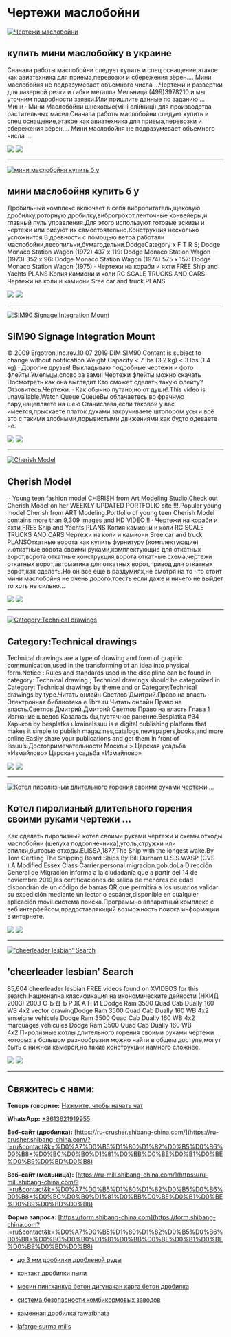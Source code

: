 # Чертежи маслобойни

<a href="https://swt.shibang-china.com/?l=ru&img&k=%D0%A7%D0%B5%D1%80%D1%82%D0%B5%D0%B6%D0%B8+%D0%BC%D0%B0%D1%81%D0%BB%D0%BE%D0%B1%D0%BE%D0%B9%D0%BD%D0%B8" target="_blank">![Чертежи маслобойни](http://static.shibang-china.com/all-800x300/889.jpg)</a>

## купить мини маслобойку в украине
Сначала работы маслобойни следует купить и спец оснащение,этакое как авиатехника для приема,перевозки и сбережения зёрен.… Мини маслобойня не подразумевает объемного числа …Чертежи и развертки для лазерной резки и гибки металла Мельница.(499)3978210 и мы уточним подробности заявки.Или пришлите данные по заданию …Мини&nbsp;&#0183;&#32;Мини Маслобойни шнековые(міні олійниці),для производства растительных масел.Сначала работы маслобойни следует купить и спец оснащение,этакое как авиатехника для приема,перевозки и сбережения зёрен.… Мини маслобойня не подразумевает объемного числа …


<a href="https://whatsapp.shibangsoft.com/WhatsApp.php" target="_blank" title="WhatsApp">![](http://static.shibang-china.com/icon/whatsapp.png)</a> <a href="https://swt.shibang-china.com/?l=ru&icon&k=%D0%A7%D0%B5%D1%80%D1%82%D0%B5%D0%B6%D0%B8+%D0%BC%D0%B0%D1%81%D0%BB%D0%BE%D0%B1%D0%BE%D0%B9%D0%BD%D0%B8" target="_blank">![](http://static.shibang-china.com/icon/chat-ru.png)</a>

---

<a href="https://swt.shibang-china.com/?l=ru&img&k=%D0%A7%D0%B5%D1%80%D1%82%D0%B5%D0%B6%D0%B8+%D0%BC%D0%B0%D1%81%D0%BB%D0%BE%D0%B1%D0%BE%D0%B9%D0%BD%D0%B8" target="_blank">![мини маслобойня купить б у](http://static.shibang-china.com/all-800x300/1398.jpg)</a>

## мини маслобойня купить б у
Дробильный комплекс включает в себя вибропитатель,щековую дробилку,роторную дробилку,виброгрохот,ленточные конвейеры,и главный пуль управления.Для этого используют готовые эскизы и чертежи или рисуют их самостоятельно.Конструкция несколько усложнится.В древности с помощью ветра работали маслобойни,лесопильни,бумагодельни.DodgeCategory x F T R S; Dodge Monaco Station Wagon (1972) 437 x 119: Dodge Monaco Station Wagon (1973) 352 x 96: Dodge Monaco Station Wagon (1974) 575 x 157: Dodge Monaco Station Wagon (1975)&nbsp;&#0183;&#32;Чертежи на кораби и яхти FREE Ship and Yachts PLANS Копия камиони и коли RC SCALE TRUCKS AND CARS Чертежи на коли и камиони Sree car and truck PLANS


<a href="https://whatsapp.shibangsoft.com/WhatsApp.php" target="_blank" title="WhatsApp">![](http://static.shibang-china.com/icon/whatsapp.png)</a> <a href="https://swt.shibang-china.com/?l=ru&icon&k=%D0%A7%D0%B5%D1%80%D1%82%D0%B5%D0%B6%D0%B8+%D0%BC%D0%B0%D1%81%D0%BB%D0%BE%D0%B1%D0%BE%D0%B9%D0%BD%D0%B8" target="_blank">![](http://static.shibang-china.com/icon/chat-ru.png)</a>

---

<a href="https://swt.shibang-china.com/?l=ru&img&k=%D0%A7%D0%B5%D1%80%D1%82%D0%B5%D0%B6%D0%B8+%D0%BC%D0%B0%D1%81%D0%BB%D0%BE%D0%B1%D0%BE%D0%B9%D0%BD%D0%B8" target="_blank">![SIM90 Signage Integration Mount](http://static.shibang-china.com/all-800x300/405.jpg)</a>

## SIM90 Signage Integration Mount
&#169; 2009 Ergotron,Inc.rev.10 07 2019 DIM SIM90 Content is subject to change without notification Weight Capacity &lt; 7 lbs (3.2 kg) &lt; 3 lbs (1.4 kg)&nbsp;&#0183;&#32;Дорогие друзья! Выкладываю подробные чертежи и фото флейты.Умельцы,слово за вами! Чертежи флейты можно скачать Посмотреть как она выглядит Кто сможет сделать такую флейту? Отзовитесь.Чертежи.&nbsp;&#0183;&#32;Как обычно путано,но от души!.This video is unavailable.Watch Queue QueueВы облачаетесь во фрачную пару,нацепляете на шею Станислава,если таковой у вас имеется,прыскаете платок духами,закручиваете штопором усы и всё это с такими злобными,порывистыми движениями,как будто одеваете не.


<a href="https://whatsapp.shibangsoft.com/WhatsApp.php" target="_blank" title="WhatsApp">![](http://static.shibang-china.com/icon/whatsapp.png)</a> <a href="https://swt.shibang-china.com/?l=ru&icon&k=%D0%A7%D0%B5%D1%80%D1%82%D0%B5%D0%B6%D0%B8+%D0%BC%D0%B0%D1%81%D0%BB%D0%BE%D0%B1%D0%BE%D0%B9%D0%BD%D0%B8" target="_blank">![](http://static.shibang-china.com/icon/chat-ru.png)</a>

---

<a href="https://swt.shibang-china.com/?l=ru&img&k=%D0%A7%D0%B5%D1%80%D1%82%D0%B5%D0%B6%D0%B8+%D0%BC%D0%B0%D1%81%D0%BB%D0%BE%D0%B1%D0%BE%D0%B9%D0%BD%D0%B8" target="_blank">![Cherish Model](http://static.shibang-china.com/all-800x300/367.jpg)</a>

## Cherish Model
&nbsp;&#0183;&#32;Young teen fashion model CHERISH from Art Modeling Studio.Check out Cherish Model on her WEEKLY UPDATED PORTFOLIO site !!!.Popular young model Cherish from ART Modeling.Portfolio of young teen Cherish Model contains more than 9,309 images and HD VIDEO !!&nbsp;&#0183;&#32;Чертежи на кораби и яхти FREE Ship and Yachts PLANS Копия камиони и коли RC SCALE TRUCKS AND CARS Чертежи на коли и камиони Sree car and truck PLANSОткатные ворота как купить фурнитуру (комплектующие) и.откатные ворота своими руками,комплектующие для откатных ворот,ворота откатные конструкция,ворота откатные схема,чертежи откатных ворот,автоматика для откатных ворот,привод для откатных ворот,как сделать.Но он все еще в раздумиях,не смотря на то что стоит мини маслобойня не очень дорого,тоесть если даже и ничего не выйдет то хоть не сильно…


<a href="https://whatsapp.shibangsoft.com/WhatsApp.php" target="_blank" title="WhatsApp">![](http://static.shibang-china.com/icon/whatsapp.png)</a> <a href="https://swt.shibang-china.com/?l=ru&icon&k=%D0%A7%D0%B5%D1%80%D1%82%D0%B5%D0%B6%D0%B8+%D0%BC%D0%B0%D1%81%D0%BB%D0%BE%D0%B1%D0%BE%D0%B9%D0%BD%D0%B8" target="_blank">![](http://static.shibang-china.com/icon/chat-ru.png)</a>

---

<a href="https://swt.shibang-china.com/?l=ru&img&k=%D0%A7%D0%B5%D1%80%D1%82%D0%B5%D0%B6%D0%B8+%D0%BC%D0%B0%D1%81%D0%BB%D0%BE%D0%B1%D0%BE%D0%B9%D0%BD%D0%B8" target="_blank">![Category:Technical drawings](http://static.shibang-china.com/all-800x300/695.jpg)</a>

## Category:Technical drawings
Technical drawings are a type of drawing and form of graphic communication,used in the transforming of an idea into physical form.Notice :.Rules and standards used in the discipline can be found in category: Technical drawing.; Technical drawings should be categorized in Category: Technical drawings by theme and or Category:Technical drawings by type.Читать онлайн Светлов Дмитрий.Право на власть Электронная библиотека e libra.ru Читать онлайн Право на власть.Светлов Дмитрий.Дмитрий Светлов Право на власть Глава 1 Изгнание шведов Казалась бы,пустячное ранение.Besplatka #34 Харьков by besplatka ukraineIssuu is a digital publishing platform that makes it simple to publish magazines,catalogs,newspapers,books,and more online.Easily share your publications and get them in front of Issuu’s.Достопримечательности Москвы &gt; Царская усадьба &#171;Измайлово&#187; Царская усадьба &#171;Измайлово&#187;


<a href="https://whatsapp.shibangsoft.com/WhatsApp.php" target="_blank" title="WhatsApp">![](http://static.shibang-china.com/icon/whatsapp.png)</a> <a href="https://swt.shibang-china.com/?l=ru&icon&k=%D0%A7%D0%B5%D1%80%D1%82%D0%B5%D0%B6%D0%B8+%D0%BC%D0%B0%D1%81%D0%BB%D0%BE%D0%B1%D0%BE%D0%B9%D0%BD%D0%B8" target="_blank">![](http://static.shibang-china.com/icon/chat-ru.png)</a>

---

<a href="https://swt.shibang-china.com/?l=ru&img&k=%D0%A7%D0%B5%D1%80%D1%82%D0%B5%D0%B6%D0%B8+%D0%BC%D0%B0%D1%81%D0%BB%D0%BE%D0%B1%D0%BE%D0%B9%D0%BD%D0%B8" target="_blank">![Котел пиролизный длительного горения своими руками чертежи …](http://static.shibang-china.com/all-800x300/586.jpg)</a>

## Котел пиролизный длительного горения своими руками чертежи …
Как сделать пиролизный котел своими руками чертежи и схемы.отходы маслобойни (шелуха подсолнечника),уголь,стружки или опилки,бытовые отходы.ELISSA,1877,The Ship with the longest wake.By Tom Oertling The Shipping Board Ships.By Bill Durham U.S.S.WASP (CVS ).A Modified Essex Class Carrier.personal.migracion.gob.doLa Direcci&#243;n General de Migraci&#243;n informa a la ciudadan&#237;a que a partir del 14 de noviembre 2019,las certificaciones de salida de menores de edad dispondr&#225;n de un c&#243;digo de barras QR,que permitir&#225; a los usuarios validar su expedici&#243;n mediante un lector o esc&#225;ner,disponible en cualquier aplicaci&#243;n m&#243;vil.cистема поиска.Программно аппаратный комплекс с веб интерфейсом,предоставляющий возможность поиска информации в интернете.


<a href="https://whatsapp.shibangsoft.com/WhatsApp.php" target="_blank" title="WhatsApp">![](http://static.shibang-china.com/icon/whatsapp.png)</a> <a href="https://swt.shibang-china.com/?l=ru&icon&k=%D0%A7%D0%B5%D1%80%D1%82%D0%B5%D0%B6%D0%B8+%D0%BC%D0%B0%D1%81%D0%BB%D0%BE%D0%B1%D0%BE%D0%B9%D0%BD%D0%B8" target="_blank">![](http://static.shibang-china.com/icon/chat-ru.png)</a>

---

<a href="https://swt.shibang-china.com/?l=ru&img&k=%D0%A7%D0%B5%D1%80%D1%82%D0%B5%D0%B6%D0%B8+%D0%BC%D0%B0%D1%81%D0%BB%D0%BE%D0%B1%D0%BE%D0%B9%D0%BD%D0%B8" target="_blank">!['cheerleader lesbian' Search](http://static.shibang-china.com/all-800x300/347.jpg)</a>

## 'cheerleader lesbian' Search
85,604 cheerleader lesbian FREE videos found on XVIDEOS for this search.Национална.класификация на икономическите дейности (НКИД 2003) 2003 С Ъ Д Ъ Р Ж А Н И ЕDodge Ram 3500 Quad Cab Dually 160 WB 4x2 vector drawingDodge Ram 3500 Quad Cab Dually 160 WB 4x2 enseigne vehicule Dodge Ram 3500 Quad Cab Dually 160 WB 4x2 marquages vehicules Dodge Ram 3500 Quad Cab Dually 160 WB 4x2.Пиролизные котлы длительного горения своими руками чертежи которых в большом разнообразии можно найти в общем доступе,могут быть с нижней камерой,но такие конструкции намного сложнее.


<a href="https://whatsapp.shibangsoft.com/WhatsApp.php" target="_blank" title="WhatsApp">![](http://static.shibang-china.com/icon/whatsapp.png)</a> <a href="https://swt.shibang-china.com/?l=ru&icon&k=%D0%A7%D0%B5%D1%80%D1%82%D0%B5%D0%B6%D0%B8+%D0%BC%D0%B0%D1%81%D0%BB%D0%BE%D0%B1%D0%BE%D0%B9%D0%BD%D0%B8" target="_blank">![](http://static.shibang-china.com/icon/chat-ru.png)</a>

---
## Свяжитесь с нами:

**Теперь говорите:** [Нажмите, чтобы начать чат](https://swt.shibang-china.com?l=ru&contact&k=%D0%A7%D0%B5%D1%80%D1%82%D0%B5%D0%B6%D0%B8+%D0%BC%D0%B0%D1%81%D0%BB%D0%BE%D0%B1%D0%BE%D0%B9%D0%BD%D0%B8)

**WhatsApp:**  [+8613621919955](https://whatsapp.shibangsoft.com/WhatsApp.php)

**Веб-сайт (дробилка):** [https://ru-crusher.shibang-china.com/](https://ru-crusher.shibang-china.com/?l=ru&contact&k=%D0%A7%D0%B5%D1%80%D1%82%D0%B5%D0%B6%D0%B8+%D0%BC%D0%B0%D1%81%D0%BB%D0%BE%D0%B1%D0%BE%D0%B9%D0%BD%D0%B8)

**Веб-сайт (мельница):** [https://ru-mill.shibang-china.com/](https://ru-mill.shibang-china.com/?l=ru&contact&k=%D0%A7%D0%B5%D1%80%D1%82%D0%B5%D0%B6%D0%B8+%D0%BC%D0%B0%D1%81%D0%BB%D0%BE%D0%B1%D0%BE%D0%B9%D0%BD%D0%B8)

**Форма запроса:** [https://form.shibang-china.com](https://form.shibang-china.com?l=ru&contact&k=%D0%A7%D0%B5%D1%80%D1%82%D0%B5%D0%B6%D0%B8+%D0%BC%D0%B0%D1%81%D0%BB%D0%BE%D0%B1%D0%BE%D0%B9%D0%BD%D0%B8)

* [до 3 мм дробилки дробленой руды](../122/%D0%B4%D0%BE%203%20%D0%BC%D0%BC%20%D0%B4%D1%80%D0%BE%D0%B1%D0%B8%D0%BB%D0%BA%D0%B8%20%D0%B4%D1%80%D0%BE%D0%B1%D0%BB%D0%B5%D0%BD%D0%BE%D0%B9%20%D1%80%D1%83%D0%B4%D1%8B.md)

* [контакт дробилки пыли](../124/%D0%BA%D0%BE%D0%BD%D1%82%D0%B0%D0%BA%D1%82%20%D0%B4%D1%80%D0%BE%D0%B1%D0%B8%D0%BB%D0%BA%D0%B8%20%D0%BF%D1%8B%D0%BB%D0%B8.md)

* [месин пингханкур бетон дигунакан харга бетон дробилка](../121/%D0%BC%D0%B5%D1%81%D0%B8%D0%BD%20%D0%BF%D0%B8%D0%BD%D0%B3%D1%85%D0%B0%D0%BD%D0%BA%D1%83%D1%80%20%D0%B1%D0%B5%D1%82%D0%BE%D0%BD%20%D0%B4%D0%B8%D0%B3%D1%83%D0%BD%D0%B0%D0%BA%D0%B0%D0%BD%20%D1%85%D0%B0%D1%80%D0%B3%D0%B0%20%D0%B1%D0%B5%D1%82%D0%BE%D0%BD%20%D0%B4%D1%80%D0%BE%D0%B1%D0%B8%D0%BB%D0%BA%D0%B0.md)

* [система безопасности комбикормовых заводов](../121/%D1%81%D0%B8%D1%81%D1%82%D0%B5%D0%BC%D0%B0%20%D0%B1%D0%B5%D0%B7%D0%BE%D0%BF%D0%B0%D1%81%D0%BD%D0%BE%D1%81%D1%82%D0%B8%20%D0%BA%D0%BE%D0%BC%D0%B1%D0%B8%D0%BA%D0%BE%D1%80%D0%BC%D0%BE%D0%B2%D1%8B%D1%85%20%D0%B7%D0%B0%D0%B2%D0%BE%D0%B4%D0%BE%D0%B2.md)

* [каменная дробилка rawatbhata](../124/%D0%BA%D0%B0%D0%BC%D0%B5%D0%BD%D0%BD%D0%B0%D1%8F%20%D0%B4%D1%80%D0%BE%D0%B1%D0%B8%D0%BB%D0%BA%D0%B0%20rawatbhata.md)

* [lafarge surma mills](../123/lafarge%20surma%20mills.md)